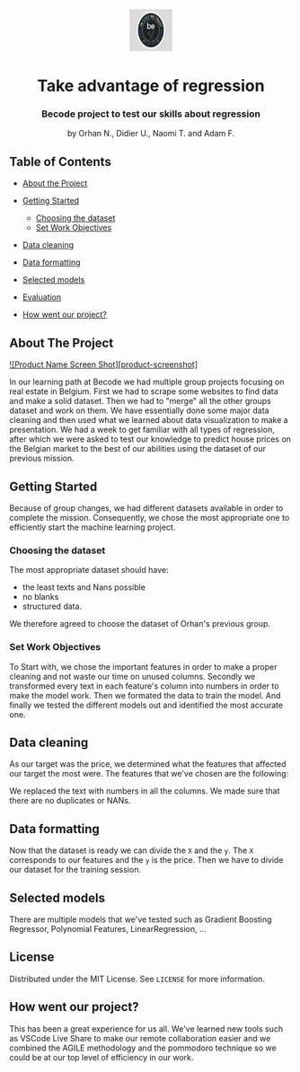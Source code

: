 



<!-- PROJECT LOGO -->
<br />
<p align="center">
  <a href="https://github.com/adamflasse/take_advantage_of_regression">
    <img src="assets/BecodeLogo.png" alt="Logo" width="80" height="80">
  </a>

  <h1 align="center">Take advantage of regression</h1>
  <h3 align="center">Becode project to test our skills about regression</h3>

  <p align="center">
    by Orhan N., Didier U., Naomi T. and Adam F.
    <br />
    
  </p>
</p>



<!-- TABLE OF CONTENTS -->
## Table of Contents

* [About the Project](#about-the-project)
  
* [Getting Started](#getting-started)
  * [Choosing the dataset](#choosing-the-dataset)
  * [Set Work Objectives](#set-work-objectives)
* [Data cleaning](#data-cleaning)
* [Data formatting](#data-formatting)
* [Selected models](#selected-models)
* [Evaluation](#evaluation)
* [How went our project?](#how-went-our-project?)




<!-- ABOUT THE PROJECT -->
## About The Project

[![Product Name Screen Shot][product-screenshot]](https://example.com)

In our learning path at Becode we had multiple group projects focusing on real estate in Belgium. First we had to scrape some websites to find data and make a solid dataset. Then we had to "merge" all the other groups dataset and work on them. We have essentially done some major data cleaning and then used what we learned about data visualization to make a presentation. We had a week to get familiar with all types of regression, after  which we were asked to test our knowledge to predict house prices on the Belgian market to the best of our abilities using the dataset of our previous mission.



<!-- GETTING STARTED -->
## Getting Started

Because of group changes, we had different datasets available in order to complete the mission. Consequently, we chose the most appropriate one to efficiently start the machine learning project.

### Choosing the dataset

The most appropriate dataset should have:

* the least texts and Nans possible
* no blanks 
* structured data. 

We therefore agreed to choose the dataset of Orhan's previous group.


### Set Work Objectives

To Start with, we chose the important features in order to make a proper cleaning and not waste our time on unused columns.
Secondly we transformed every text in each feature's column into numbers in order to make the model work.
Then we formated the data to train the model.
And finally we tested the different models out and identified the most accurate one.




<!-- USAGE EXAMPLES -->
## Data cleaning

As our target was the price, we determined what the features that affected our target the most were.
The features that we've chosen are the following:



We replaced the text with numbers in all the columns. We made sure that there are no duplicates or NANs.


<!-- ROADMAP -->
## Data formatting

Now that the dataset is ready we can divide the `X` and the `y`.
The `X` corresponds to our features and the `y` is the price.
Then we have to divide our dataset for the training session.


<!-- CONTRIBUTING -->
## Selected models

There are multiple models that we've tested such as Gradient Boosting Regressor, Polynomial Features, LinearRegression, ...



<!-- LICENSE -->
## License

Distributed under the MIT License. See `LICENSE` for more information.



<!-- CONTACT -->
## How went our project?

This has been a great experience for us all. We've learned new tools such as VSCode Live Share to make our remote collaboration easier and we combined the AGILE methodology and the pommodoro technique so we could be at our top level of efficiency in our work.





